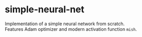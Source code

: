 # simple-neural-net

Implementation of a simple neural network from scratch.  
Features Adam optimizer and modern activation function `mish`.